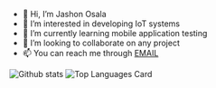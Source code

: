 - 👋 Hi, I’m Jashon Osala
- 👀 I’m interested in developing IoT systems
- 🌱 I’m currently learning mobile application testing
- 💞️ I’m looking to collaborate on any project
- 📫 You can reach me through <a href="mailto:osala@jsoan.com">EMAIL</a>


![Github stats](https://github-readme-stats.vercel.app/api?username=osala-eng&theme=highcontrast&show_icons=true&count_private=true)
![Top Languages Card](https://github-readme-stats.vercel.app/api/top-langs/?username=osala-eng)

<!---
osala-eng/osala-eng is a ✨ special ✨ repository because its `README.md` (this file) appears on your GitHub profile.
You can click the Preview link to take a look at your changes.
--->

